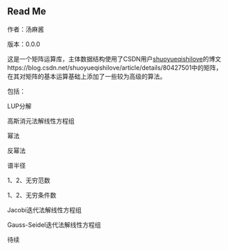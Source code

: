 ## Read Me

作者：汤麻酱

版本：0.0.0

这是一个矩阵运算库，主体数据结构使用了CSDN用户[shuoyueqishilove](https://blog.csdn.net/shuoyueqishilove)的博文https://blog.csdn.net/shuoyueqishilove/article/details/80427501中的矩阵，在其对矩阵的基本运算基础上添加了一些较为高级的算法。

包括：

LUP分解

高斯消元法解线性方程组

幂法

反幂法

谱半径

1、2、无穷范数

1、2、无穷条件数

Jacobi迭代法解线性方程组

Gauss-Seidel迭代法解线性方程组

待续

